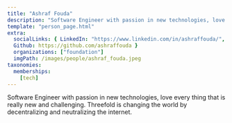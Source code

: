 ```yaml
---
title: "Ashraf Fouda"
description: "Software Engineer with passion in new technologies, love every thing that is really new."
template: "person_page.html"
extra:
  socialLinks: { LinkedIn: "https://www.linkedin.com/in/ashraffouda/",
  Github: https://github.com/ashraffouda }
  organizations: ["foundation"]
  imgPath: /images/people/ashraf_fouda.jpeg
taxonomies:
  memberships:
    [tech]
---
```


Software Engineer with passion in new technologies, love every thing that is really new and challenging. Threefold is changing the world by decentralizing and neutralizing the internet.